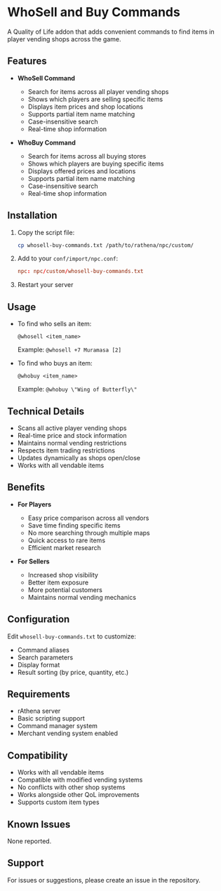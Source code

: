 # WhoSell and Buy Commands

A Quality of Life addon that adds convenient commands to find items in player vending shops across the game.

## Features

- **WhoSell Command**
  - Search for items across all player vending shops
  - Shows which players are selling specific items
  - Displays item prices and shop locations
  - Supports partial item name matching
  - Case-insensitive search
  - Real-time shop information

- **WhoBuy Command**
  - Search for items across all buying stores
  - Shows which players are buying specific items
  - Displays offered prices and locations
  - Supports partial item name matching
  - Case-insensitive search
  - Real-time shop information

## Installation

1. Copy the script file:
   ```bash
   cp whosell-buy-commands.txt /path/to/rathena/npc/custom/
   ```

2. Add to your `conf/import/npc.conf`:
   ```conf
   npc: npc/custom/whosell-buy-commands.txt
   ```

3. Restart your server

## Usage

- To find who sells an item:
  ```
  @whosell <item_name>
  ```
  Example: `@whosell +7 Muramasa [2]`

- To find who buys an item:
  ```
  @whobuy <item_name>
  ```
  Example: `@whobuy \"Wing of Butterfly\"`

## Technical Details

- Scans all active player vending shops
- Real-time price and stock information
- Maintains normal vending restrictions
- Respects item trading restrictions
- Updates dynamically as shops open/close
- Works with all vendable items

## Benefits

- **For Players**
  - Easy price comparison across all vendors
  - Save time finding specific items
  - No more searching through multiple maps
  - Quick access to rare items
  - Efficient market research

- **For Sellers**
  - Increased shop visibility
  - Better item exposure
  - More potential customers
  - Maintains normal vending mechanics

## Configuration

Edit `whosell-buy-commands.txt` to customize:
- Command aliases
- Search parameters
- Display format
- Result sorting (by price, quantity, etc.)

## Requirements

- rAthena server
- Basic scripting support
- Command manager system
- Merchant vending system enabled

## Compatibility

- Works with all vendable items
- Compatible with modified vending systems
- No conflicts with other shop systems
- Works alongside other QoL improvements
- Supports custom item types

## Known Issues

None reported.

## Support

For issues or suggestions, please create an issue in the repository. 